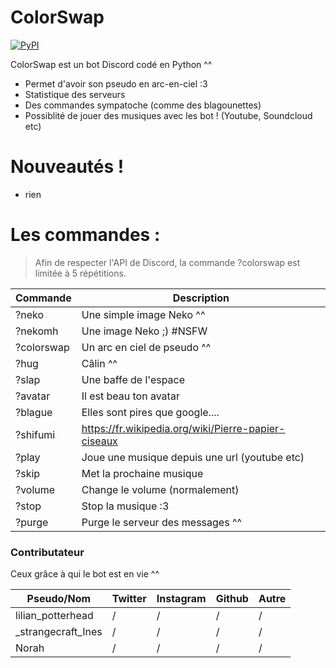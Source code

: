 # ColorSwap

[![PyPI](https://img.shields.io/pypi/pyversions/discord.py.svg)](https://pypi.python.org/pypi/discord.py/)

ColorSwap est un bot Discord codé en Python ^^

  - Permet d'avoir son pseudo en arc-en-ciel :3
  - Statistique des serveurs
  - Des commandes sympatoche (comme des blagounettes)
  - Possiblité de jouer des musiques avec les bot ! (Youtube, Soundcloud etc)

# Nouveautés !

  - rien



# Les commandes :

> Afin de respecter l'API de Discord, la commande ?colorswap est limitée à 5 répétitions. 

| Commande | Description |
| ------ | ------ |
| ?neko | Une simple image Neko ^^|
| ?nekomh | Une image Neko ;) #NSFW |
| ?colorswap | Un arc en ciel de pseudo ^^ |
| ?hug | Câlin ^^ |
| ?slap | Une baffe de l'espace |
| ?avatar | Il est beau ton avatar |
|?blague | Elles sont pires que google.... |
| ?shifumi | https://fr.wikipedia.org/wiki/Pierre-papier-ciseaux|
|?play | Joue une musique depuis une url (youtube etc) |
|?skip | Met la prochaine musique|
|?volume | Change le volume (normalement) |
|?stop | Stop la musique :3 |
|?purge | Purge le serveur des messages ^^|








### Contributateur

Ceux grâce à qui le bot est en vie ^^

| Pseudo/Nom | Twitter | Instagram |Github |Autre |
| ------ | ------ | ------ |------ |------ |
|lilian_potterhead | / |/|/|/|
|_strangecraft_Ines |  / |/|/|/|
|Norah |  / |/|/|/|





